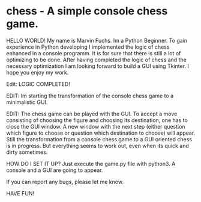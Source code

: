 # chess - A simple console chess game.

HELLO WORLD!
My name is Marvin Fuchs. Im a Python Beginner. To gain experience
in Python developing I implemented the logic of chess enhanced in a console programm.
It is for sure that there is still a lot of optimizing to be done. 
After having completed the logic of chess and the necessary optimization I am 
looking forward to build a GUI using Tkinter.
I hope you enjoy my work.

Edit: LOGIC COMPLETED!

EDIT: Im starting the transformation of the console chess game to a minimalistic GUI.

EDIT: The chess game can be played with the GUI. To accept a move consisting of choosing the figure and choosing
      its destination, one has to close the GUI window. A new window with the next step (either question 
      which figure to choose or question which destination to choose) will appear. Still the transformation from 
      a console chess game to a GUI oriented chess is in progress. But everything seems to work out, even when its
      quick and dirty sometimes.
      
HOW DO I SET IT UP?
      Just execute the game.py file with python3. A console and a GUI are going to appear.
      
If you can report any bugs, please let me know.

HAVE FUN!
